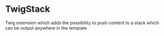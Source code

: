 TwigStack
=========

Twig extension which adds the possibility to push content to a stack which can be output anywhere in the template
